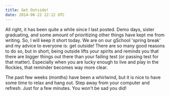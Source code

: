 ```yaml
---
title: Get Outside!
date: 2014-06-22 22:12 UTC
---
```


All right, it has been quite a while since I last posted. Demo days, sister graduating, and some amount of prioritizing other things
have kept me from writing.
So, I will keep it short today. We are on our gSchool 'spring break' and my advice to everyone is: get outside! There are so many
good reasons to do so, but in short, being outside lifts your spirits and reminds you that there are bigger things out there than your
failing test (or passing test for that matter). Especially when you are lucky enough to live and play in the Rockies,
that reminder becomes way more clear.

The past few weeks (months) have been a whirlwind, but it is nice to have some time to relax and hang out. Step away from your computer
and refresh. Just for a few minutes. You won't be sad you did!